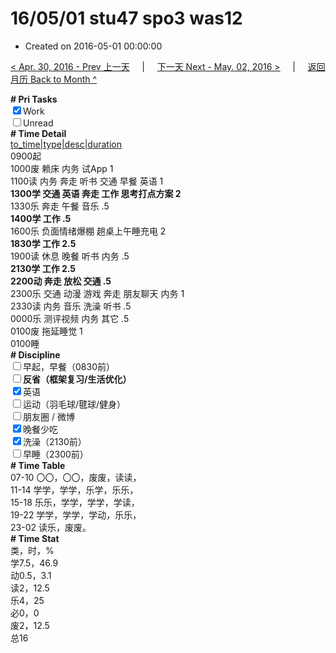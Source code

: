 # 16/05/01 stu47 spo3 was12

- Created on 2016-05-01 00:00:00

[< Apr. 30, 2016 - Prev 上一天](/_archived/lifelogs/2016/04/d30.md) &nbsp; &nbsp; | &nbsp; &nbsp; [下一天 Next - May. 02, 2016 >](/_archived/lifelogs/2016/05/d02.md) &nbsp; &nbsp; |  &nbsp; &nbsp; [返回月历 Back to Month ^](/_archived/lifelogs/2016/05/index.md)
<br/><div><b># Pri Tasks</b></div><div><input checked="true" type="checkbox"/>Work</div><div><input type="checkbox"/>Unread</div><div><b># Time Detail</b></div><div><u>to_time|type|desc|duration</u></div><div>0900起</div><div>1000废 赖床 内务 试App 1</div><div>1100读 内务 奔走 听书 交通 早餐 英语 1</div><div><b>1300学 交通 英语 奔走 工作 思考打点方案 2</b></div><div>1330乐 奔走 午餐 音乐 .5</div><div><b>1400学 工作 .5</b></div><div>1600乐 负面情绪爆棚 趟桌上午睡充电 2</div><div><b>1830学 工作 2.5</b></div><div>1900读 休息 晚餐 听书 内务 .5</div><div><b>2130学 工作 2.5</b></div><div><b>2200动 奔走 放松 交通 .5</b></div><div>2300乐 交通 动漫 游戏 奔走 朋友聊天 内务 1</div><div>2330读 内务 音乐 洗澡 听书 .5</div><div>0000乐 测评视频 内务 其它 .5</div><div>0100废 拖延睡觉 1</div><div>0100睡</div><div><b># Discipline</b></div><div><input type="checkbox"/>早起，早餐（0830前）</div><div><b><input type="checkbox"/></b><b>反省（框架复习/生活优化）</b></div><div><input checked="true" type="checkbox"/>英语</div><div><input type="checkbox"/>运动（羽毛球/毽球/健身）</div><div><input type="checkbox"/>朋友圈 / 微博</div><div><input checked="true" type="checkbox"/>晚餐少吃</div><div><input checked="true" type="checkbox"/>洗澡（2130前）</div><div><input type="checkbox"/>早睡（2300前）</div><div><b># Time Table</b></div><div>07-10 〇〇，〇〇，废废，读读，</div><div>11-14 学学，学学，乐学，乐乐，</div><div>15-18 乐乐，学学，学学，学读，</div><div>19-22 学学，学学，学动，乐乐，</div><div>23-02 读乐，废废。</div><div><b># Time Stat</b></div><div>类，时，%</div><div>学7.5，46.9</div><div>动0.5，3.1</div><div>读2，12.5</div><div>乐4，25</div><div>必0，0</div><div>废2，12.5</div><div>总16</div>

